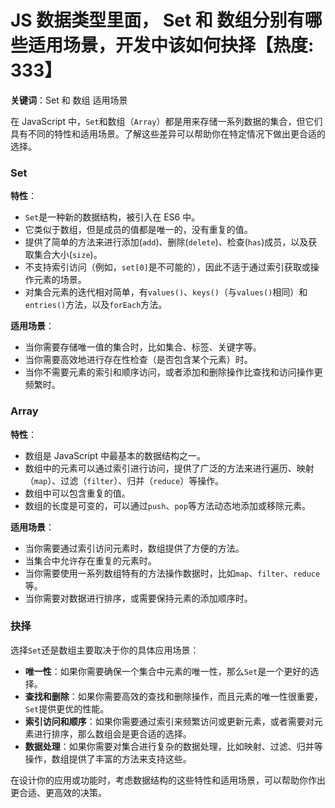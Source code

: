 # JS 数据类型里面， Set 和 数组分别有哪些适用场景，开发中该如何抉择【热度: 333】

**关键词**：Set 和 数组 适用场景

在 JavaScript 中，`Set`和数组（`Array`）都是用来存储一系列数据的集合，但它们具有不同的特性和适用场景。了解这些差异可以帮助你在特定情况下做出更合适的选择。

### Set

**特性**：

- `Set`是一种新的数据结构，被引入在 ES6 中。
- 它类似于数组，但是成员的值都是唯一的，没有重复的值。
- 提供了简单的方法来进行添加(`add`)、删除(`delete`)、检查(`has`)成员，以及获取集合大小(`size`)。
- 不支持索引访问（例如，`set[0]`是不可能的），因此不适于通过索引获取或操作元素的场景。
- 对集合元素的迭代相对简单，有`values()`、`keys()`（与`values()`相同）和`entries()`方法，以及`forEach`方法。

**适用场景**：

- 当你需要存储唯一值的集合时，比如集合、标签、关键字等。
- 当你需要高效地进行存在性检查（是否包含某个元素）时。
- 当你不需要元素的索引和顺序访问，或者添加和删除操作比查找和访问操作更频繁时。

### Array

**特性**：

- 数组是 JavaScript 中最基本的数据结构之一。
- 数组中的元素可以通过索引进行访问，提供了广泛的方法来进行遍历、映射（`map`）、过滤（`filter`）、归并（`reduce`）等操作。
- 数组中可以包含重复的值。
- 数组的长度是可变的，可以通过`push`、`pop`等方法动态地添加或移除元素。

**适用场景**：

- 当你需要通过索引访问元素时，数组提供了方便的方法。
- 当集合中允许存在重复的元素时。
- 当你需要使用一系列数组特有的方法操作数据时，比如`map`、`filter`、`reduce`等。
- 当你需要对数据进行排序，或需要保持元素的添加顺序时。

### 抉择

选择`Set`还是数组主要取决于你的具体应用场景：

- **唯一性**：如果你需要确保一个集合中元素的唯一性，那么`Set`是一个更好的选择。
- **查找和删除**：如果你需要高效的查找和删除操作，而且元素的唯一性很重要，`Set`提供更优的性能。
- **索引访问和顺序**：如果你需要通过索引来频繁访问或更新元素，或者需要对元素进行排序，那么数组会是更合适的选择。
- **数据处理**：如果你需要对集合进行复杂的数据处理，比如映射、过滤、归并等操作，数组提供了丰富的方法来支持这些。

在设计你的应用或功能时，考虑数据结构的这些特性和适用场景，可以帮助你作出更合适、更高效的决策。